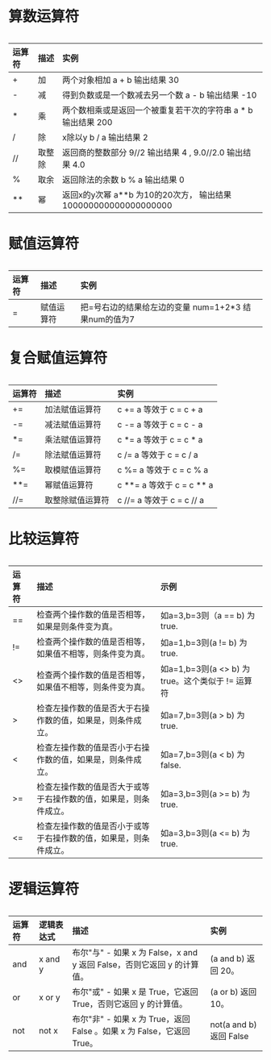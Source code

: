 # 算数运算符

|  |
| :--- |


| 运算符 | 描述 | 实例 |
| :--- | :--- | :--- |
| + | 加 | 两个对象相加 a + b 输出结果 30 |
| - | 减 | 得到负数或是一个数减去另一个数 a - b 输出结果 -10 |
| \* | 乘 | 两个数相乘或是返回一个被重复若干次的字符串 a \* b 输出结果 200 |
| / | 除 | x除以y b / a 输出结果 2 |
| // | 取整除 | 返回商的整数部分 9//2 输出结果 4 , 9.0//2.0 输出结果 4.0 |
| % | 取余 | 返回除法的余数 b % a 输出结果 0 |
| \*\* | 幂 | 返回x的y次幂 a\*\*b 为10的20次方， 输出结果 100000000000000000000 |

# 赋值运算符

|  |
| :--- |


| 运算符 | 描述 | 实例 |
| :--- | :--- | :--- |
| = | 赋值运算符 | 把=号右边的结果给左边的变量 num=1+2\*3 结果num的值为7 |

# 复合赋值运算符

|  |
| :--- |


| 运算符 | 描述 | 实例 |
| :--- | :--- | :--- |
| += | 加法赋值运算符 | c += a 等效于 c = c + a |
| -= | 减法赋值运算符 | c -= a 等效于 c = c - a |
| \*= | 乘法赋值运算符 | c \*= a 等效于 c = c \* a |
| /= | 除法赋值运算符 | c /= a 等效于 c = c / a |
| %= | 取模赋值运算符 | c %= a 等效于 c = c % a |
| \*\*= | 幂赋值运算符 | c \*\*= a 等效于 c = c \*\* a |
| //= | 取整除赋值运算符 | c //= a 等效于 c = c // a |

# 比较运算符

|  |
| :--- |


| 运算符 | 描述 | 示例 |
| :--- | :--- | :--- |
| == | 检查两个操作数的值是否相等，如果是则条件变为真。 | 如a=3,b=3则（a == b\) 为 true. |
| != | 检查两个操作数的值是否相等，如果值不相等，则条件变为真。 | 如a=1,b=3则\(a != b\) 为 true. |
| &lt;&gt; | 检查两个操作数的值是否相等，如果值不相等，则条件变为真。 | 如a=1,b=3则\(a &lt;&gt; b\) 为 true。这个类似于 != 运算符 |
| &gt; | 检查左操作数的值是否大于右操作数的值，如果是，则条件成立。 | 如a=7,b=3则\(a &gt; b\) 为 true. |
| &lt; | 检查左操作数的值是否小于右操作数的值，如果是，则条件成立。 | 如a=7,b=3则\(a &lt; b\) 为 false. |
| &gt;= | 检查左操作数的值是否大于或等于右操作数的值，如果是，则条件成立。 | 如a=3,b=3则\(a &gt;= b\) 为 true. |
| &lt;= | 检查左操作数的值是否小于或等于右操作数的值，如果是，则条件成立。 | 如a=3,b=3则\(a &lt;= b\) 为 true. |

# 逻辑运算符

|  |
| :--- |


| 运算符 | 逻辑表达式 | 描述 | 实例 |
| :--- | :--- | :--- | :--- |
| and | x and y | 布尔"与" - 如果 x 为 False，x and y 返回 False，否则它返回 y 的计算值。 | \(a and b\) 返回 20。 |
| or | x or y | 布尔"或" - 如果 x 是 True，它返回 True，否则它返回 y 的计算值。 | \(a or b\) 返回 10。 |
| not | not x | 布尔"非" - 如果 x 为 True，返回 False 。如果 x 为 False，它返回 True。 | not\(a and b\) 返回 False |



